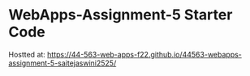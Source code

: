 # WebApps-Assignment-5 Starter Code

Hostted at: https://44-563-web-apps-f22.github.io/44563-webapps-assignment-5-saitejaswini2525/